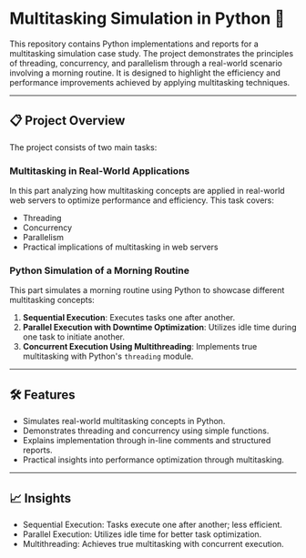 # Multitasking Simulation in Python 🚀  

This repository contains Python implementations and reports for a multitasking simulation case study. The project demonstrates the principles of threading, concurrency, and parallelism through a real-world scenario involving a morning routine. It is designed to highlight the efficiency and performance improvements achieved by applying multitasking techniques.

---

## 📋 Project Overview  

The project consists of two main tasks:  

###  Multitasking in Real-World Applications  
In this part analyzing how multitasking concepts are applied in real-world web servers to optimize performance and efficiency. This task covers:  
- Threading  
- Concurrency  
- Parallelism  
- Practical implications of multitasking in web servers  

###  Python Simulation of a Morning Routine  
This part simulates a morning routine using Python to showcase different multitasking concepts:  
1. **Sequential Execution**: Executes tasks one after another.  
2. **Parallel Execution with Downtime Optimization**: Utilizes idle time during one task to initiate another.  
3. **Concurrent Execution Using Multithreading**: Implements true multitasking with Python's `threading` module.  

---

## 🛠 Features  

- Simulates real-world multitasking concepts in Python.  
- Demonstrates threading and concurrency using simple functions.  
- Explains implementation through in-line comments and structured reports.  
- Practical insights into performance optimization through multitasking.  

---

## 📈 Insights

- Sequential Execution: Tasks execute one after another; less efficient.
- Parallel Execution: Utilizes idle time for better task optimization.
- Multithreading: Achieves true multitasking with concurrent execution.
